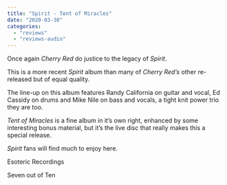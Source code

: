 ```yaml
---
title: "Spirit - Tent of Miracles"
date: "2020-03-30"
categories: 
  - "reviews"
  - "reviews-audio"
---
```


Once again _Cherry Red_ do justice to the legacy of _Spirit_.

This is a more recent _Spirit_ album than many of _Cherry Red’s_ other re-released but of equal quality.

The line-up on this album features Randy California on guitar and vocal, Ed Cassidy on drums and Mike Nile on bass and vocals, a tight knit power trio they are too.

_Tent of Miracles_ is a fine album in it’s own right, enhanced by some interesting bonus material, but it’s the live disc that really makes this a special release.

_Spirit_ fans will find much to enjoy here.

Esoteric Recordings

Seven out of Ten
